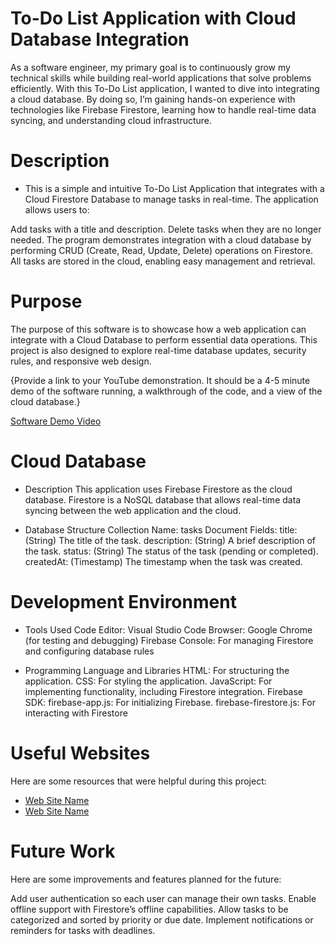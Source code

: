 # To-Do List Application with Cloud Database Integration

As a software engineer, my primary goal is to continuously grow my technical skills while building real-world applications that solve problems efficiently. With this To-Do List application, I wanted to dive into integrating a cloud database. By doing so, I’m gaining hands-on experience with technologies like Firebase Firestore, learning how to handle real-time data syncing, and understanding cloud infrastructure.

# Description

- This is a simple and intuitive To-Do List Application that integrates with a Cloud Firestore Database to manage tasks in real-time. The application allows users to:

Add tasks with a title and description.
Delete tasks when they are no longer needed.
The program demonstrates integration with a cloud database by performing CRUD (Create, Read, Update, Delete) operations on Firestore. All tasks are stored in the cloud, enabling easy management and retrieval.

# Purpose
The purpose of this software is to showcase how a web application can integrate with a Cloud Database to perform essential data operations. This project is also designed to explore real-time database updates, security rules, and responsive web design.

{Provide a link to your YouTube demonstration. It should be a 4-5 minute demo of the software running, a walkthrough of the code, and a view of the cloud database.}

[Software Demo Video](https://youtu.be/O6LY7P4U6Vk)

# Cloud Database
- Description
This application uses Firebase Firestore as the cloud database. Firestore is a NoSQL database that allows real-time data syncing between the web application and the cloud.

- Database Structure
Collection Name: tasks
Document Fields:
title: (String) The title of the task.
description: (String) A brief description of the task.
status: (String) The status of the task (pending or completed).
createdAt: (Timestamp) The timestamp when the task was created.

# Development Environment

- Tools Used
Code Editor: Visual Studio Code
Browser: Google Chrome (for testing and debugging)
Firebase Console: For managing Firestore and configuring database rules

- Programming Language and Libraries
HTML: For structuring the application.
CSS: For styling the application.
JavaScript: For implementing functionality, including Firestore integration.
Firebase SDK:
firebase-app.js: For initializing Firebase.
firebase-firestore.js: For interacting with Firestore

# Useful Websites

Here are some resources that were helpful during this project:

- [Web Site Name](https://firebase.google.com/docs)
- [Web Site Name](https://developer.mozilla.org/en-US/)

# Future Work

Here are some improvements and features planned for the future:

Add user authentication so each user can manage their own tasks.
Enable offline support with Firestore’s offline capabilities.
Allow tasks to be categorized and sorted by priority or due date.
Implement notifications or reminders for tasks with deadlines.